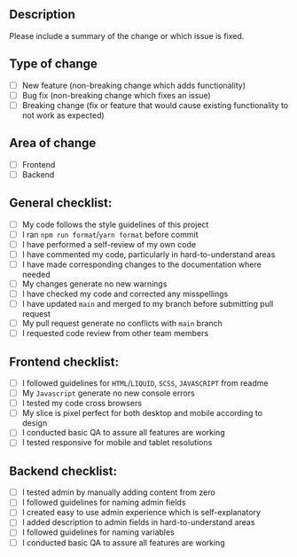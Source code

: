 ## Description

Please include a summary of the change or which issue is fixed.

## Type of change

- [ ] New feature (non-breaking change which adds functionality)
- [ ] Bug fix (non-breaking change which fixes an issue)
- [ ] Breaking change (fix or feature that would cause existing functionality to not work as expected)

## Area of change

- [ ] Frontend
- [ ] Backend

## General checklist:

- [ ] My code follows the style guidelines of this project
- [ ] I ran `npm run format`/`yarn format` before commit
- [ ] I have performed a self-review of my own code
- [ ] I have commented my code, particularly in hard-to-understand areas
- [ ] I have made corresponding changes to the documentation where needed
- [ ] My changes generate no new warnings
- [ ] I have checked my code and corrected any misspellings
- [ ] I have updated `main` and merged to my branch before submitting pull request
- [ ] My pull request generate no conflicts with `main` branch
- [ ] I requested code review from other team members

## Frontend checklist:

- [ ] I followed guidelines for `HTML`/`LIQUID`, `SCSS`, `JAVASCRIPT` from readme
- [ ] My `Javascript` generate no new console errors
- [ ] I tested my code cross browsers
- [ ] My slice is pixel perfect for both desktop and mobile according to design
- [ ] I conducted basic QA to assure all features are working
- [ ] I tested responsive for mobile and tablet resolutions

## Backend checklist:

- [ ] I tested admin by manually adding content from zero
- [ ] I followed guidelines for naming admin fields
- [ ] I created easy to use admin experience which is self-explanatory
- [ ] I added description to admin fields in hard-to-understand areas
- [ ] I followed guidelines for naming variables
- [ ] I conducted basic QA to assure all features are working
